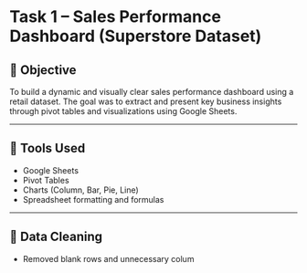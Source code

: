 # Task 1 – Sales Performance Dashboard (Superstore Dataset)

## 📌 Objective
To build a dynamic and visually clear sales performance dashboard using a retail dataset. The goal was to extract and present key business insights through pivot tables and visualizations using Google Sheets.

---

## 🧰 Tools Used
- Google Sheets
- Pivot Tables
- Charts (Column, Bar, Pie, Line)
- Spreadsheet formatting and formulas

---

## 🧹 Data Cleaning
- Removed blank rows and unnecessary colum
